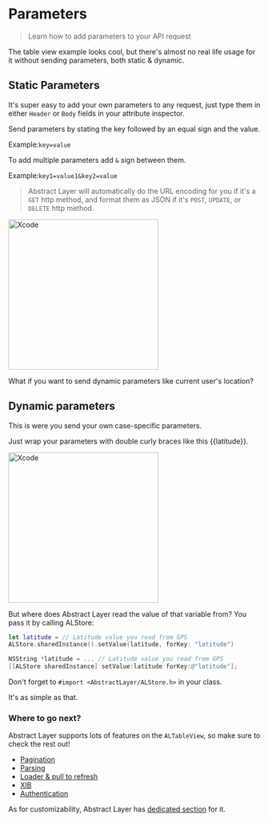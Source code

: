 # Parameters

> Learn how to add parameters to your API request

The table view example looks cool, but there's almost no real life usage for it without sending parameters, both static & dynamic.

## Static Parameters
It's super easy to add your own parameters to any request, just type them in either `Header` or `Body` fields in your attribute inspector.

Send parameters by stating the key followed by an equal sign and the value.

Example:`key=value`

To add multiple parameters add `&` sign between them.

Example:`key1=value1&key2=value`

> Abstract Layer will automatically do the URL encoding for you if it's a `GET` http method, and format them as JSON if it's `POST`, `UPDATE`, or `DELETE` http method.

<img width="300" alt="Xcode" src="../menu/table-view/attachments/table-view-parameters.png">

What if you want to send dynamic parameters like current user's location? 

## Dynamic parameters
This is were you send your own case-specific parameters.

Just wrap your parameters with double curly braces like this {{latitude}}.

<img width="300" alt="Xcode" src="../menu/table-view/attachments/table-view-parameters-dynamic.png">

But where does Abstract Layer read the value of that variable from? You pass it by calling ALStore:

```Swift
let latitude = // Latitude value you read from GPS
ALStore.sharedInstance().setValue(latitude, forKey: "latitude")
```

```Objective-C
NSString *latitude = ... // Latitude value you read from GPS
[[ALStore sharedInstance] setValue:latitude forKey:@"latitude"];
```

Don't forget to `#import <AbstractLayer/ALStore.h>` in your class.

It's as simple as that.

### Where to go next?

Abstract Layer supports lots of features on the `ALTableView`, so make sure to check the rest out!

* [Pagination](/menu/table-view/pagination)
* [Parsing](/menu/table-view/parsing)
* [Loader & pull to refresh](/menu/table-view/loader)
* [XIB](/menu/table-view/xib)
* [Authentication](/menu/table-view/authentication)

As for customizability, Abstract Layer has [dedicated section](/menu/table-view/custom-cases) for it.